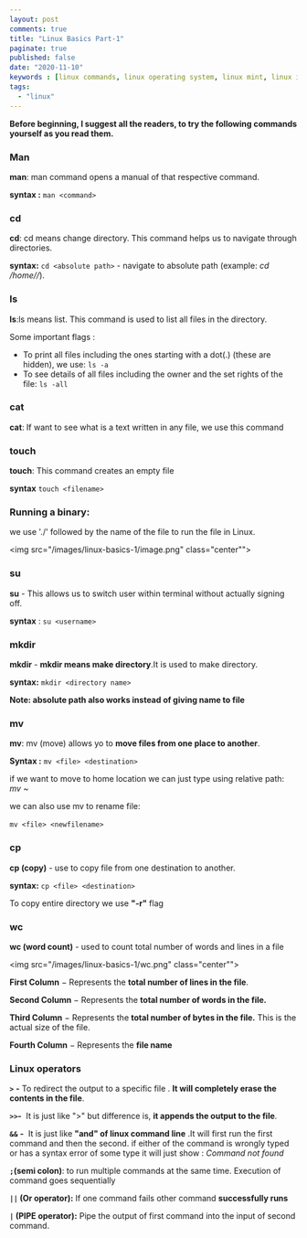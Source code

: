 ```yaml
---
layout: post
comments: true
title: "Linux Basics Part-1"
paginate: true
published: false
date: "2020-11-10"
keywords : [linux commands, linux operating system, linux mint, linux interview questions, linux foundation, linux download, linux kya hai, linux academy, linux administrator, linux administrator interview questions, linux architecture, linux and unix difference, linux admin job description, linux advanced interview questions, linux and windows difference, a linux distribution consists of which of the following, a linux command]
tags: 
  - "linux"
---
```


**Before beginning, I suggest all the readers, to try the following commands yourself as you read them.**

### Man

**man**: man command opens a manual of that respective command.

**syntax :** `man <command>`

### cd

**cd**: cd means change directory. This command helps us to navigate through directories.


**syntax:** `cd <absolute path>` - navigate to absolute path (example: _cd /home/<username>/_).

### ls

**ls**:ls means list. This command is used to list all files in the directory.

Some important flags :

- To print all files including the ones starting with a dot(.) (these are hidden), we use: `ls -a`
- To see details of all files including the owner and the set rights of the file: `ls -all`

### cat

**cat**: If want to see what is a text written in any file, we use this command

### touch

**touch**: This command creates an empty file

**syntax** `touch <filename>`

### **Running a binary**:

we use './' followed by the name of the file to run the file in Linux.

<img src="/images/linux-basics-1/image.png" class="center"">

### su

**su** - This allows us to switch user within terminal without actually signing off.

**syntax** : `su <username>`

### mkdir

**mkdir** - **mkdir means make directory**.It is used to make directory.

**syntax:** `mkdir <directory name>`

**Note: absolute path also works instead of giving name to file**

### mv

**mv**: mv (move) allows yo to **move files from one place to another**.

**Syntax :** `mv <file> <destination>`

if we want to move to home location we can just type using relative path: _mv <file> ~_

we can also use mv to rename file:

`mv <file> <newfilename>`

### cp

**cp (copy)** - use to copy file from one destination to another.

**syntax:** `cp <file> <destination>`

To copy entire directory we use **"-r"** flag

### wc

**wc (word count)** - used to count total number of words and lines in a file

<img src="/images/linux-basics-1/wc.png" class="center"">

**First Column** − Represents the **total number of lines in the file**.

**Second Column** − Represents the **total number of words in the file.**

**Third Column** − Represents the **total number of bytes in the file.** This is the actual size of the file.

**Fourth Column** − Represents the **file name**

### **Linux operators**

**`>`** **\-** To redirect the output to a specific file . **It will completely erase the contents in the file**.

**`>>`-**  It is just like ">" but difference is, **it appends the output to the file**.

**`&&`** **\-**  It is just like **"and" of linux command line** .It will first run the first command and then the second. if either of the command is wrongly typed or has a syntax error of some type it will just show : _Command not found_

**`;`(semi colon)**: to run multiple commands at the same time. Execution of command goes sequentially

**`||` (Or operator):** If one command fails other command **successfully runs**

**`|` (PIPE operator):** Pipe the output of first command into the input of second command. 

